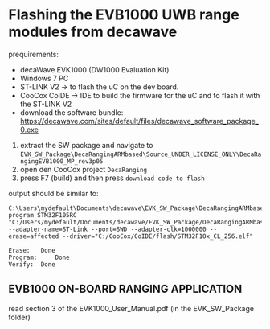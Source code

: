 # Flashing the EVB1000 UWB range modules from decawave

prequirements:
* decaWave EVK1000 (DW1000 Evaluation Kit)
* Windows 7 PC
* ST-LINK V2 -> to flash the uC on the dev board.
* CooCox CoIDE -> IDE to build the firmware for the uC and to flash it with the ST-LINK V2
* download the software bundle: https://decawave.com/sites/default/files/decawave_software_package_0.exe

1. extract the SW package and navigate to `EVK_SW_Package\DecaRangingARMbased\Source_UNDER_LICENSE_ONLY\DecaRangingEVB1000_MP_rev3p05`
2. open den CooCox project `DecaRanging`
3. press F7 (build) and then press `download code to flash` 

output should be similar to: 
```
C:\Users\mydefault\Documents\decawave\EVK_SW_Package\DecaRangingARMbased\Source_UNDER_LICENSE_ONLY\DecaRangingEVB1000_MP_rev3p05>"C:/CooCox/CoIDE/bin\coflash.exe" program STM32F105RC "C:/Users/mydefault/Documents/decawave/EVK_SW_Package/DecaRangingARMbased/Source_UNDER_LICENSE_ONLY/DecaRangingEVB1000_MP_rev3p05/EVK1000/Debug/bin/EVK1000.bin" --adapter-name=ST-Link --port=SWD --adapter-clk=1000000 --erase=affected --driver="C:/CooCox/CoIDE/flash/STM32F10x_CL_256.elf"  

Erase:	 Done
Program:	 Done
Verify:	 Done
```

## EVB1000 ON-BOARD RANGING APPLICATION

read section 3 of the EVK1000_User_Manual.pdf (in the EVK_SW_Package folder)
